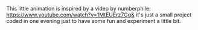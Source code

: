 This little animation is inspired by a video by numberphile: https://www.youtube.com/watch?v=1MtEUErz7Gg&
it's just a small project coded in one evening just to have some fun and experiment a little bit.
